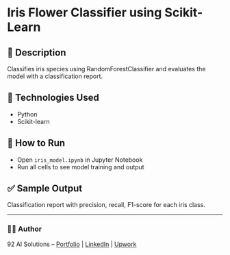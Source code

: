 # Iris Flower Classifier using Scikit-Learn

## 📌 Description
Classifies iris species using RandomForestClassifier and evaluates the model with a classification report.

## 🧰 Technologies Used
- Python  
- Scikit-learn  

## 🚀 How to Run
- Open `iris_model.ipynb` in Jupyter Notebook  
- Run all cells to see model training and output  

## ✅ Sample Output
Classification report with precision, recall, F1-score for each iris class.

---

### 👨‍💻 Author
92 AI Solutions – [Portfolio](#) | [LinkedIn](#) | [Upwork](#)

